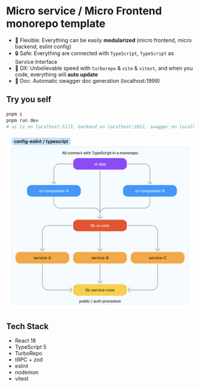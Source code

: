 # Micro service / Micro Frontend monorepo template

- 🫧 Flexible: Everything can be easily **modularized** (micro frontend, micro backend, eslint config)
- 🔒 Safe: Everything are connected with `TypeScript`, `TypeScript` as Service Interface
- 🧙 DX: Unbelievable speed with `turborepo` & `vite` & `vitest`, and when you code, everything will **auto update**
- 📖 Doc: Automatic swagger doc generation (localhost:1999)

## Try you self

```bash
pnpm i
pnpm run dev
# ui is on localhost:5173, backend on localhost:2022, swagger on localhost:1999 (can try out)
```

![structure](structure.png)

## Tech Stack

- React 18
- TypeScript 5
- TurboRepo
- tRPC + zod
- eslint
- nodemon
- vitest
